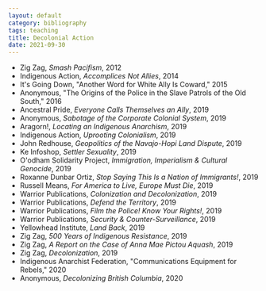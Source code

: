 ```yaml
---
layout: default
category: bibliography
tags: teaching
title: Decolonial Action
date: 2021-09-30
---
```


* Zig Zag, *Smash Pacifism*, 2012
* Indigenous Action, *Accomplices Not Allies*, 2014
* It's Going Down, "Another Word for White Ally Is Coward," 2015
* Anonymous, "The Origins of the Police in the Slave Patrols of the Old South," 2016
* Ancestral Pride, *Everyone Calls Themselves an Ally*, 2019
* Anonymous, *Sabotage of the Corporate Colonial System*, 2019
* Aragorn!, *Locating an Indigenous Anarchism*, 2019
* Indigenous Action, *Uprooting Colonialism*, 2019
* John Redhouse, *Geopolitics of the Navajo-Hopi Land Dispute*, 2019
* Ke Infoshop, *Settler Sexuality*, 2019
* O'odham Solidarity Project, *Immigration, Imperialism & Cultural Genocide*, 2019
* Roxanne Dunbar Ortiz, *Stop Saying This Is a Nation of Immigrants!*, 2019
* Russell Means, *For America to Live, Europe Must Die*, 2019
* Warrior Publications, *Colonization and Decolonization*, 2019
* Warrior Publications, *Defend the Territory*, 2019
* Warrior Publications, *Film the Police! Know Your Rights!*, 2019
* Warrior Publications, *Security & Counter-Surveillance*, 2019
* Yellowhead Institute, *Land Back*, 2019
* Zig Zag, *500 Years of Indigenous Resistance*, 2019
* Zig Zag, *A Report on the Case of Anna Mae Pictou Aquash*, 2019
* Zig Zag, *Decolonization*, 2019
* Indigenous Anarchist Federation, "Communications Equipment for Rebels," 2020
* Anonymous, *Decolonizing British Columbia*, 2020
